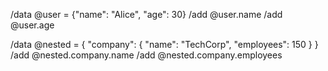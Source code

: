 /data @user = {"name": "Alice", "age": 30}
/add @user.name
/add @user.age

/data @nested = {
  "company": {
    "name": "TechCorp",
    "employees": 150
  }
}
/add @nested.company.name
/add @nested.company.employees